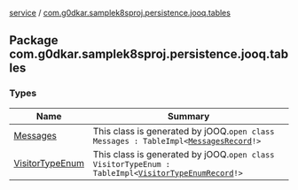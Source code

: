 [service](../index.md) / [com.g0dkar.samplek8sproj.persistence.jooq.tables](./index.md)

## Package com.g0dkar.samplek8sproj.persistence.jooq.tables

### Types

| Name | Summary |
|---|---|
| [Messages](-messages/index.md) | This class is generated by jOOQ.`open class Messages : TableImpl<`[`MessagesRecord`](../com.g0dkar.samplek8sproj.persistence.jooq.tables.records/-messages-record/index.md)`!>` |
| [VisitorTypeEnum](-visitor-type-enum/index.md) | This class is generated by jOOQ.`open class VisitorTypeEnum : TableImpl<`[`VisitorTypeEnumRecord`](../com.g0dkar.samplek8sproj.persistence.jooq.tables.records/-visitor-type-enum-record/index.md)`!>` |

